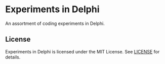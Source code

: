 
# Experiments in Delphi

An assortment of coding experiments in Delphi.

## License

Experiments in Delphi is licensed under the MIT License. See [LICENSE](LICENSE.md) for details.
